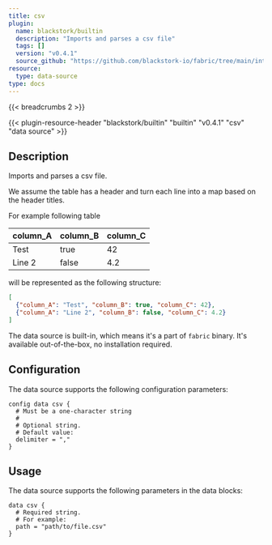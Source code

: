 ```yaml
---
title: csv
plugin:
  name: blackstork/builtin
  description: "Imports and parses a csv file"
  tags: []
  version: "v0.4.1"
  source_github: "https://github.com/blackstork-io/fabric/tree/main/internal/builtin/"
resource:
  type: data-source
type: docs
---
```


{{< breadcrumbs 2 >}}

{{< plugin-resource-header "blackstork/builtin" "builtin" "v0.4.1" "csv" "data source" >}}

## Description
Imports and parses a csv file.

We assume the table has a header and turn each line into a map based on the header titles.

For example following table

| column_A | column_B | column_C |
| -------- | -------- | -------- |
| Test     | true     | 42       |
| Line 2   | false    | 4.2      |

will be represented as the following structure:
```json
[
  {"column_A": "Test", "column_B": true, "column_C": 42},
  {"column_A": "Line 2", "column_B": false, "column_C": 4.2}
]
```

The data source is built-in, which means it's a part of `fabric` binary. It's available out-of-the-box, no installation required.

## Configuration

The data source supports the following configuration parameters:

```hcl
config data csv {
  # Must be a one-character string
  #
  # Optional string.
  # Default value:
  delimiter = ","
}
```

## Usage

The data source supports the following parameters in the data blocks:

```hcl
data csv {
  # Required string.
  # For example:
  path = "path/to/file.csv"
}
```